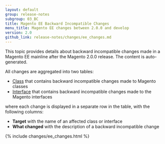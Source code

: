 ```yaml
---
layout: default
group: release-notes
subgroup: 03_BC
title: Magento EE Backward Incompatible Changes
menu_title: Magento EE changes between 2.0.0 and develop
version: 2.0
github_link: release-notes/changes/ee_changes.md
---
```


This topic provides details about backward incompatible changes made in a Magento EE mainline after the Magento 2.0.0 release. The content is auto-generated.

All changes are aggregated into two tables:

- [Class][] that contains backward incompatible changes made to Magento classes
- [Interface][] that contains backward incompatible changes made to the Magento interfaces

where each change is displayed in a separate row in the table, with the following columns:

- **Target** with the name of an affected class or interface
- **What changed** with the description of a backward incompatible change

{% include changes/ee_changes.html %}

<!-- LINK DEFINITIONS -->

[Class]: #class
[Interface]: #interface
